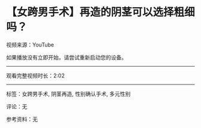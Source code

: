 # 【女跨男手术】再造的阴茎可以选择粗细吗？

视频来源：YouTube

如果播放没有立即开始，请尝试重新启动您的设备。

---

观看完整视频时长：2:02

---

标签：女跨男手术, 阴茎再造, 性别确认手术, 多元性别

评论：无

参考资料：无